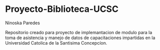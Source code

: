 # Proyecto-Biblioteca-UCSC
Ninoska Paredes 

Repositorio creado para proyecto de implemantacion de modulo para la toma de asistencia y manejo de datos de capacitaciones impartidas en la Universidad Catolica de la Santisima Concepcíon.
